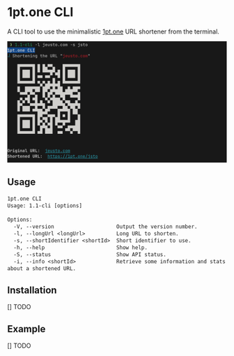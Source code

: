 # 1pt.one CLI

A CLI tool to use the minimalistic [1pt.one](https://github.com/Jeusto/1pt.one) URL shortener from the terminal.

![Demo image](./demo.png)

## Usage

```
1pt.one CLI
Usage: 1.1-cli [options]

Options:
  -V, --version                    Output the version number.
  -l, --longUrl <longUrl>          Long URL to shorten.
  -s, --shortIdentifier <shortId>  Short identifier to use.
  -h, --help                       Show help.
  -S, --status                     Show API status.
  -i, --info <shortId>             Retrieve some information and stats about a shortened URL.
```

## Installation

[] TODO

## Example

[] TODO
